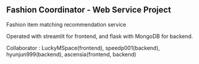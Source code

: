 ## Fashion Coordinator - Web Service Project

Fashion item matching recommendation service

Operated with streamlit for frontend, and flask with MongoDB for backend.

Collaborator : LuckyMSpace(frontend), speedp001(backend), hyunjun999(backend), ascensia(frontend, backend)
